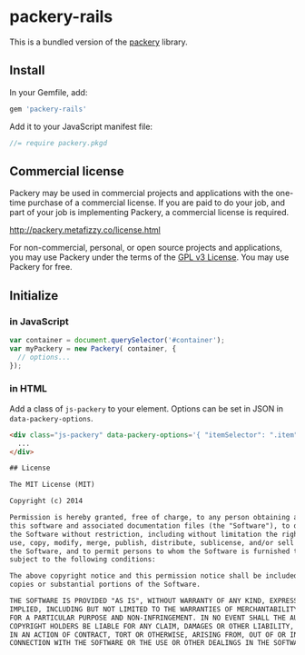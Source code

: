 # packery-rails

This is a bundled version of the [packery](https://github.com/metafizzy/packery) library.

## Install

In your Gemfile, add:

```ruby
gem 'packery-rails'
```

Add it to your JavaScript manifest file:

``` js
//= require packery.pkgd
```

## Commercial license

Packery may be used in commercial projects and applications with the one-time purchase of a commercial license. If you are paid to do your job, and part of your job is implementing Packery, a commercial license is required.

http://packery.metafizzy.co/license.html

For non-commercial, personal, or open source projects and applications, you may use Packery under the terms of the [GPL v3 License](http://choosealicense.com/licenses/gpl-v3/). You may use Packery for free.


## Initialize

### in JavaScript

``` js
var container = document.querySelector('#container');
var myPackery = new Packery( container, {
  // options...
});
```

### in HTML

Add a class of `js-packery` to your element. Options can be set in JSON in `data-packery-options`.

``` html
<div class="js-packery" data-packery-options='{ "itemSelector": ".item" }'>
  ...
</div>

## License

The MIT License (MIT)

Copyright (c) 2014

Permission is hereby granted, free of charge, to any person obtaining a copy of
this software and associated documentation files (the "Software"), to deal in
the Software without restriction, including without limitation the rights to
use, copy, modify, merge, publish, distribute, sublicense, and/or sell copies of
the Software, and to permit persons to whom the Software is furnished to do so,
subject to the following conditions:

The above copyright notice and this permission notice shall be included in all
copies or substantial portions of the Software.

THE SOFTWARE IS PROVIDED "AS IS", WITHOUT WARRANTY OF ANY KIND, EXPRESS OR
IMPLIED, INCLUDING BUT NOT LIMITED TO THE WARRANTIES OF MERCHANTABILITY, FITNESS
FOR A PARTICULAR PURPOSE AND NON-INFRINGEMENT. IN NO EVENT SHALL THE AUTHORS OR
COPYRIGHT HOLDERS BE LIABLE FOR ANY CLAIM, DAMAGES OR OTHER LIABILITY, WHETHER
IN AN ACTION OF CONTRACT, TORT OR OTHERWISE, ARISING FROM, OUT OF OR IN
CONNECTION WITH THE SOFTWARE OR THE USE OR OTHER DEALINGS IN THE SOFTWARE.
